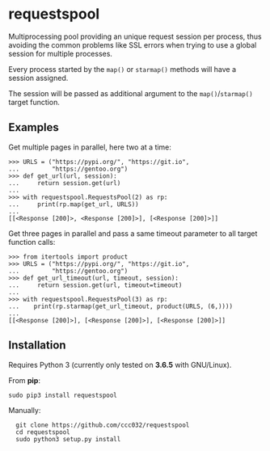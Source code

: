 # requestspool

Multiprocessing pool providing an unique request session per process,
thus avoiding the common problems like SSL errors when trying to use a
global session for multiple processes.

Every process started by the `map()` or `starmap()` methods will have a
session assigned.

The session will be passed as additional argument to the
`map()`/`starmap()` target function.

## Examples

Get multiple pages in parallel, here two at a time:

    >>> URLS = ("https://pypi.org/", "https://git.io",
    ...         "https://gentoo.org")
    >>> def get_url(url, session):
    ...     return session.get(url)
    ...
    >>> with requestspool.RequestsPool(2) as rp:
    ...     print(rp.map(get_url, URLS))
    ...
    [[<Response [200]>, <Response [200]>], [<Response [200]>]]

Get three pages in parallel and pass a same timeout parameter
to all target function calls:

    >>> from itertools import product
    >>> URLS = ("https://pypi.org/", "https://git.io",
    ...         "https://gentoo.org")
    >>> def get_url_timeout(url, timeout, session):
    ...     return session.get(url, timeout=timeout)
    ...
    >>> with requestspool.RequestsPool(3) as rp:
    ...    print(rp.starmap(get_url_timeout, product(URLS, (6,))))
    ...
    [[<Response [200]>], [<Response [200]>], [<Response [200]>]]

## Installation

Requires Python 3 (currently only tested on **3.6.5** with GNU/Linux).

From **pip**:

    sudo pip3 install requestspool

Manually:

      git clone https://github.com/ccc032/requestspool
      cd requestspool
      sudo python3 setup.py install 

